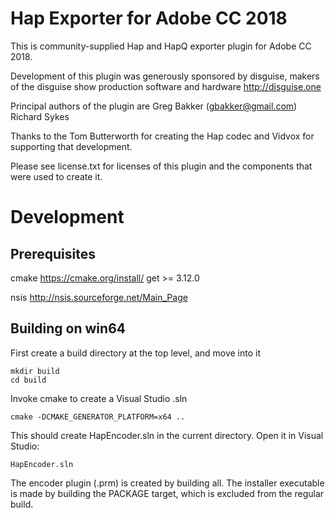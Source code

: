 # Hap Exporter for Adobe CC 2018

This is community-supplied Hap and HapQ exporter plugin for Adobe CC 2018.

Development of this plugin was generously sponsored by disguise, makers of the disguise show production software and hardware
    http://disguise.one

Principal authors of the plugin are
    Greg Bakker (gbakker@gmail.com)
    Richard Sykes

Thanks to the Tom Butterworth for creating the Hap codec and Vidvox for supporting that development.

Please see license.txt for licenses of this plugin and the components that were used to create it.

# Development

## Prerequisites
cmake
    https://cmake.org/install/
    get >= 3.12.0

nsis
    http://nsis.sourceforge.net/Main_Page

##  Building on win64

First create a build directory at the top level, and move into it

    mkdir build
    cd build

Invoke cmake to create a Visual Studio .sln

    cmake -DCMAKE_GENERATOR_PLATFORM=x64 ..

This should create HapEncoder.sln in the current directory. Open it in Visual Studio:

    HapEncoder.sln

The encoder plugin (.prm) is created by building all.
The installer executable is made by building the PACKAGE target, which is excluded from the regular build.
